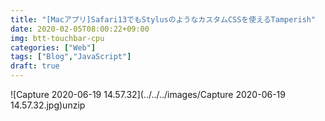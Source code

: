 ```yaml
---
title: "[Macアプリ]Safari13でもStylusのようなカスタムCSSを使えるTamperish"
date: 2020-02-05T08:00:22+09:00
img: btt-touchbar-cpu
categories: ["Web"]
tags: ["Blog","JavaScript"]
draft: true
---
```


![Capture 2020-06-19 14.57.32](../../../images/Capture 2020-06-19 14.57.32.jpg)unzip

